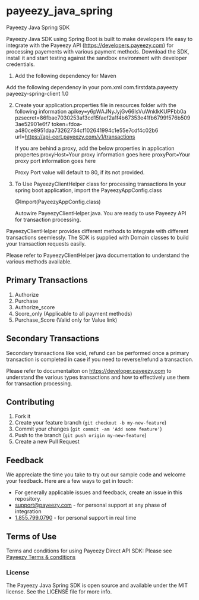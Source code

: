 # payeezy_java_spring
Payeezy Java Spring SDK

Payeezy Java SDK using Spring Boot is built to make developers life easy to integrate with the Payeezy API (https://developers.payeezy.com) for processing payements with various payment methods. Download the SDK, install it and start testing against the sandbox environment with developer credentials.

1) Add the following dependency for Maven

Add the following dependency in your pom.xml
	<dependency>
		<groupId>com.firstdata.payeezy</groupId>
		<artifactId>payeezy-spring-client</artifactId>
		<version>1.0</version>
	</dependency>

2) Create your application.properties file in resources folder with the following information
    apikey=y6pWAJNyJyjGv66IsVuWnklkKUPFbb0a
    pzsecret=86fbae7030253af3cd15faef2a1f4b67353e41fb6799f576b5093ae52901e6f7
    token=fdoa-a480ce8951daa73262734cf102641994c1e55e7cdf4c02b6
    url=https://api-cert.payeezy.com/v1/transactions

    If you are behind a proxy, add the below properties in application propertes
      proxyHost=Your proxy information goes here
      proxyPort=Your proxy port information goes here

     Proxy Port value will default to 80, if its not provided.
3) To Use PayeezyClientHelper class for processing transactions In your spring boot application, import the PayeezyAppConfig.class

    @Import(PayeezyAppConfig.class)

    Autowire PayeezyClientHelper.java. You are ready to use Payeezy API for transaction processing.

PayeezyClientHelper provides different methods to integrate with different transactions seemlessly. The SDK is supplied with Domain classes to build your transaction requests easily.

Please refer to PayeezyClientHelper java documentation to understand the various methods available.

Primary Transactions
-------------------------
1) Authorize
2) Purchase
3) Authorize_score
4) Score_only (Applicable to all payment methods)
5) Purchase_Score (Valid only for Value link)

Secondary Transactions
-------------------------
Secondary transactions like void, refund can be performed once a primary transaction is completed in case if you need to reverse/refund a transaction.

Please refer to documentaiton on https://developer.payeezy.com to understand the various types transactions and how to effectively use them for transaction processing.
## Contributing

1. Fork it 
2. Create your feature branch (`git checkout -b my-new-feature`)
3. Commit your changes (`git commit -am 'Add some feature'`)
4. Push to the branch (`git push origin my-new-feature`)
5. Create a new Pull Request  


## Feedback
We appreciate the time you take to try out our sample code and welcome your feedback. Here are a few ways to get in touch:
* For generally applicable issues and feedback, create an issue in this repository.
* support@payeezy.com - for personal support at any phase of integration
* [1.855.799.0790](tel:+18557990790)  - for personal support in real time 

## Terms of Use
Terms and conditions for using Payeezy Direct API SDK: Please see [Payeezy Terms & conditions](https://developer.payeezy.com/terms-use)
 
### License
The Payeezy Java Spring SDK is open source and available under the MIT license. See the LICENSE file for more info.

